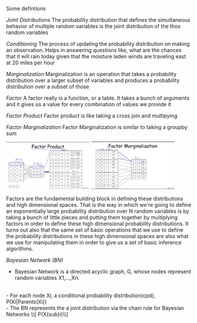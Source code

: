 Some defintions 

<i>Joint Distributions</i>
The probability distribution that defines the simultaneous behavior of multiple random variables is the joint distribution of the thos random variables

<i>Conditioning</i>
The process of updating the probability distribution on making an observation. Helps in answering questions like, what are the chances that it will rain today given that the moisture laden winds are traveling east at 20 miles per hour 

<i>Marginalization</i>
Marginalization is an operation that takes a probability distribution over a larger subset of variables and produces a probability distribution over a subset of those

<i>Factor</i>
A factor really is a function, or a table. It takes a bunch of arguments and it gives us a value for every combination of values we provide it


<i>Factor Product</i>
Factor product is like taking a cross join and multipying

<i>Factor Marginalization</i>
Factor Marginalization is similar to taking a groupby sum
<div>
<img src="factor_product.png" width=45% margin=2.4%%/>
<img src="factor_marginalization.png"  width=45%  margin=2.4%/>
</div>

Factors are the fundamental building block in defining these distributions and high dimensional spaces. That is the way in which we're going to define an exponentially large probability distribution over N random variables is by taking a bunch of little pieces and putting them together by multiplying factors in order to define these high dimensional probability distributions. It turns out also that the same set of basic operations that we use to define the probability distributions in these high dimensional spaces are also what we use for manipulating them in order to give us a set of basic inference algorithms.

<i>Bayesian Network (BN)</i>
<br>
- Bayesian Network is a directed acyclic graph, G, whose nodes represent random variables X1,...,Xn. 
<br>
- For each node Xi, a conditional probability distribution(cpd), P(Xi|Parents(Xi))
<br>
- The BN represents the a joint distribution via the chain rule for Bayesian Networks
\\[ P(X{sub}i)\\] 
